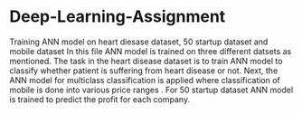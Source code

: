 # Deep-Learning-Assignment
Training ANN model on heart diesase dataset, 50 startup dataset and mobile dataset
In this file ANN model is trained on three different datsets as mentioned. The task in the heart disease dataset is to train ANN model to classify whether patient is suffering from heart disease or not.
Next, the ANN model for multiclass classification is applied where classification of mobile is done into various price ranges .
For 50 startup dataset ANN model is trained to predict the profit for each company.

